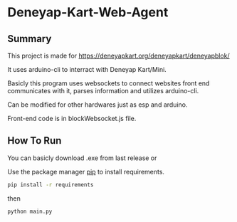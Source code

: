 # Deneyap-Kart-Web-Agent

## Summary

This project is made for https://deneyapkart.org/deneyapkart/deneyapblok/

It uses arduino-cli to interract with Deneyap Kart/Mini.

Basicly this program uses websockets to connect websites front end communicates with it, parses information and utilizes arduino-cli.

Can be modified for other hardwares just as esp and arduino.

Front-end code is in blockWebsocket.js file.

## How To Run
You can basicly download .exe from last release or

Use the package manager [pip](https://pip.pypa.io/en/stable/) to install requirements.
```bash
pip install -r requirements
```
then
```bash
python main.py
```